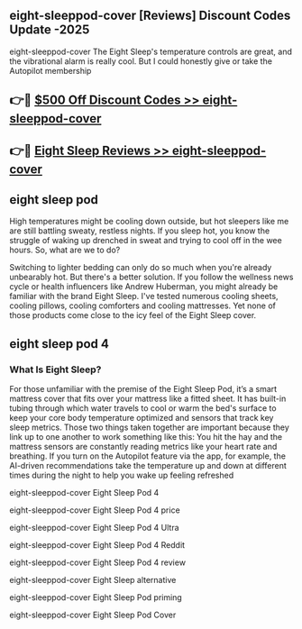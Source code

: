 ## eight-sleeppod-cover [Reviews​] Discount Codes Update -2025

eight-sleeppod-cover The Eight Sleep's temperature controls are great, and the vibrational alarm is really cool. But I could honestly give or take the Autopilot membership

## 👉🔴 [$500 Off Discount Codes >> eight-sleeppod-cover](http://download.freeplayer.one?title=eight-sleeppod-cover&ref=18-ES)

## 👉🔴 [Eight Sleep Reviews >> eight-sleeppod-cover](http://download.freeplayer.one?title=eight-sleeppod-cover&ref=18-ES)

## eight sleep pod

High temperatures might be cooling down outside, but hot sleepers like me are still battling sweaty, restless nights. If you sleep hot, you know the struggle of waking up drenched in sweat and trying to cool off in the wee hours. So, what are we to do?

Switching to lighter bedding can only do so much when you're already unbearably hot. But there's a better solution. If you follow the wellness news cycle or health influencers like Andrew Huberman, you might already be familiar with the brand Eight Sleep. I've tested numerous cooling sheets, cooling pillows, cooling comforters and cooling mattresses. Yet none of those products come close to the icy feel of the Eight Sleep cover.

## eight sleep pod 4

### What Is Eight Sleep?

For those unfamiliar with the premise of the Eight Sleep Pod, it’s a smart mattress cover that fits over your mattress like a fitted sheet. It has built-in tubing through which water travels to cool or warm the bed's surface to keep your core body temperature optimized and sensors that track key sleep metrics. Those two things taken together are important because they link up to one another to work something like this: You hit the hay and the mattress sensors are constantly reading metrics like your heart rate and breathing. If you turn on the Autopilot feature via the app, for example, the AI-driven recommendations take the temperature up and down at different times during the night to help you wake up feeling refreshed

eight-sleeppod-cover Eight Sleep Pod 4

eight-sleeppod-cover Eight Sleep Pod 4 price

eight-sleeppod-cover Eight Sleep Pod 4 Ultra

eight-sleeppod-cover Eight Sleep Pod 4 Reddit

eight-sleeppod-cover Eight Sleep Pod 4 review

eight-sleeppod-cover Eight Sleep alternative

eight-sleeppod-cover Eight Sleep Pod priming

eight-sleeppod-cover Eight Sleep Pod Cover